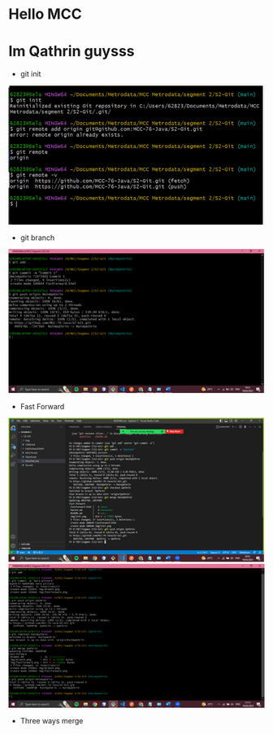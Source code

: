 # Hello MCC 

# Im Qathrin guysss

- git init

![image](img/init.png)

- git branch

![image](img/branch.png)

- Fast Forward

![image](img/fastforward.png)
![image](img/fastforward2.png)

- Three ways merge
